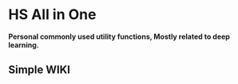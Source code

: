 
# HS All in One

**Personal commonly used utility functions, Mostly related to deep learning.**


## Simple WIKI

